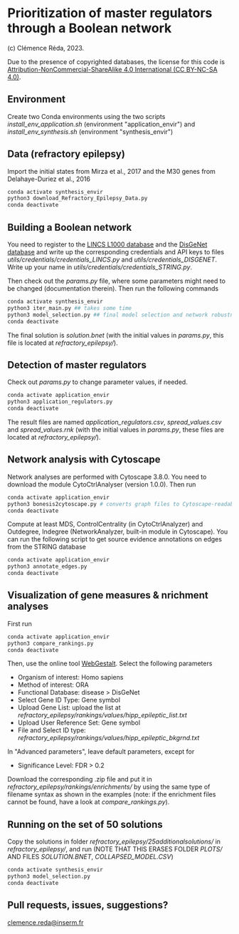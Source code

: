 # Prioritization of master regulators through a Boolean network
(c) Clémence Réda, 2023.

Due to the presence of copyrighted databases, the license for this code is [Attribution-NonCommercial-ShareAlike 4.0 International (CC BY-NC-SA 4.0)](https://creativecommons.org/licenses/by-nc-sa/4.0/).

## Environment

Create two Conda environments using the two scripts *install_env_application.sh* (environment "application\_envir") and *install_env_synthesis.sh* (environment "synthesis\_envir")

## Data (refractory epilepsy)

Import the initial states from Mirza et al., 2017 and the M30 genes from Delahaye-Duriez et al., 2016

```bash
conda activate synthesis_envir
python3 download_Refractory_Epilepsy_Data.py
conda deactivate
```

## Building a Boolean network

You need to register to the [LINCS L1000 database](https://clue.io/developer-resources#apisection) and the [DisGeNet database](https://www.disgenet.org/) and write up the corresponding credentials and API keys to files *utils/credentials/credentials_LINCS.py* and *utils/credentials_DISGENET*. Write up your name in *utils/credentials/credentials_STRING.py*.

Then check out the *params.py* file, where some parameters might need to be changed (documentation therein). Then run the following commands

```bash
conda activate synthesis_envir
python3 iter_main.py ## takes some time
python3 model_selection.py ## final model selection and network robustness plots
conda deactivate
```

The final solution is *solution.bnet* (with the initial values in *params.py*, this file is located at *refractory_epilepsy/*).

## Detection of master regulators

Check out *params.py* to change parameter values, if needed.

```bash
conda activate application_envir
python3 application_regulators.py
conda deactivate
```

The result files are named *application_regulators.csv*, *spread_values.csv* and *spread_values.rnk* (with the initial values in *params.py*, these files are located at *refractory_epilepsy/*).

## Network analysis with Cytoscape

Network analyses are performed with Cytoscape 3.8.0. You need to download the module CytoCtrlAnalyser (version 1.0.0). Then run

```bash
conda activate application_envir
python3 bonesis2cytoscape.py # converts graph files to Cytoscape-readable formats
conda deactivate
```

Compute at least MDS, ControlCentrality (in CytoCtrlAnalyzer) and Outdegree, Indegree (NetworkAnalyzer, built-in module in Cytoscape). You can run the following script to get source evidence annotations on edges from the STRING database

```bash
conda activate application_envir
python3 annotate_edges.py
conda deactivate
```
## Visualization of gene measures & nrichment analyses 

First run

```bash
conda activate application_envir
python3 compare_rankings.py
conda deactivate 
```

Then, use the online tool [WebGestalt](http://webgestalt.org/). Select the following parameters

- Organism of interest: Homo sapiens
- Method of interest: ORA
- Functional Database: disease > DisGeNet
- Select Gene ID Type: Gene symbol
- Upload Gene List: upload the list at *refractory_epilepsy/rankings/values/hipp_epileptic_list.txt*
- Upload User Reference Set: Gene symbol
- File and Select ID type: *refractory_epilepsy/rankings/values/hipp_epileptic_bkgrnd.txt*

In "Advanced parameters", leave default parameters, except for 
- Significance Level: FDR > 0.2

Download the corresponding .zip file and put it in *refractory_epilepsy/rankings/enrichments/* by using the same type of filename syntax as shown in the examples (note: if the enrichment files cannot be found, have a look at *compare_rankings.py*).

## Running on the set of 50 solutions

Copy the solutions in folder *refractory_epilepsy/25additionalsolutions/* in *refractory_epilepsy/*, and run (NOTE THAT THIS ERASES FOLDER *PLOTS/* AND FILES *SOLUTION.BNET*, *COLLAPSED_MODEL.CSV*)

```bash
conda activate synthesis_envir
python3 model_selection.py
conda deactivate
```

## Pull requests, issues, suggestions?

clemence.reda@inserm.fr
